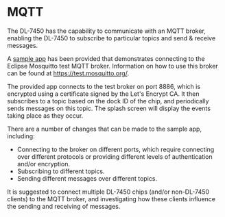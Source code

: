 # MQTT

The DL-7450 has the capability to communicate with an MQTT broker, enabling the
DL-7450 to subscribe to particular topics and send & receive messages.

A [sample app](mosquitto.py) has been provided that demonstrates connecting to
the Eclipse Mosquitto test MQTT broker. Information on how to use this broker
can be found at https://test.mosquitto.org/.

The provided app connects to the test broker on port 8886, which is encrypted
using a certificate signed by the Let's Encrypt CA. It then subscribes to a
topic based on the dock ID of the chip, and periodically sends messages on this
topic. The splash screen will display the events taking place as they occur.

There are a number of changes that can be made to the sample app, including:

* Connecting to the broker on different ports, which require connecting over
  different protocols or providing different levels of authentication and/or
  encryption.
* Subscribing to different topics.
* Sending different messages over different topics.


It is suggested to connect multiple DL-7450 chips (and/or non-DL-7450 clients)
to the MQTT broker, and investigating how these clients influence the sending
and receiving of messages.
